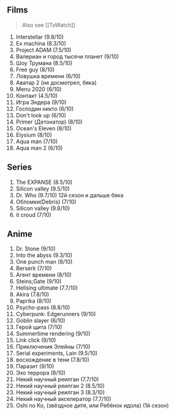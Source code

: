 ## Films

> Also see [[ToWatch]]

1. Interstellar (9.8/10)
2. Ex machina (8.3/10) 
3. Project ADAM (7.5/10)
4. Валериан и город тысячи планет (9/10)
5. Шоу Трумана (8.5/10)
6. Free guy (8/10)
7. Ловушка времени (6/10)
8. Аватар 2 (не досмотрел, бяка)
9. Menu 2020 (6/10)
10. Контакт (4.5/10)
11. Игра Эндера (9/10)
12. Господин никто (6/10)
13. Don't look up (6/10)
14. Primer (Детонатор) (8/10)
15. Ocean's Eleven (8/10)
16. Elysium (8/10)
17. Aqua man (7/10)
18. Aqua man 2 (6/10)

## Series

1. The EXPANSE (8.5/10)
2. Silicon valley (9.5/10)
3. Dr. Who (9.7/10) 12й сезон и дальше бяка
4. Обломки(Debris) (7/10)
5. Silicon valley (9.8/10)
6. it croud (7/10)

## Anime

1. Dr. Stone (9/10)
2. Into the abyss (9.3/10)
3. One punch man (8/10)
4. Berserk (7/10)
5. Агент времени (8/10)
6. Steins;Gate (9/10)
7. Hellsing ultimate (7.7/10)
8. Akira (7.8/10)
9. Paprika (8/10)
10. Psycho-pass (8.8/10)
11. Cyberpunk: Edgerunners (9/10)
12. Goblin slayer (6/10)
13. Герой щита (7/10)
14. Summertime rendering (9/10)
15. Link click (9/10)
16. Приключения Элейны (7/10)
17. Serial experiments, Lain (9.5/10)
18. восхождение в тени  (7.8/10)
19. Паразит (9/10)
20. Эхо террора (8/10)
21. Некий научный реилган (7.7/10)
22. Некий научный реилган 2 (8.5/10)
23. Некий научный реилган 3 (8.3/10)
24. Некий научный акселератор (7.7/10)
25. Oshi no Ko, (звёздное дитя, или Ребёнок идола) (1й сезон)
